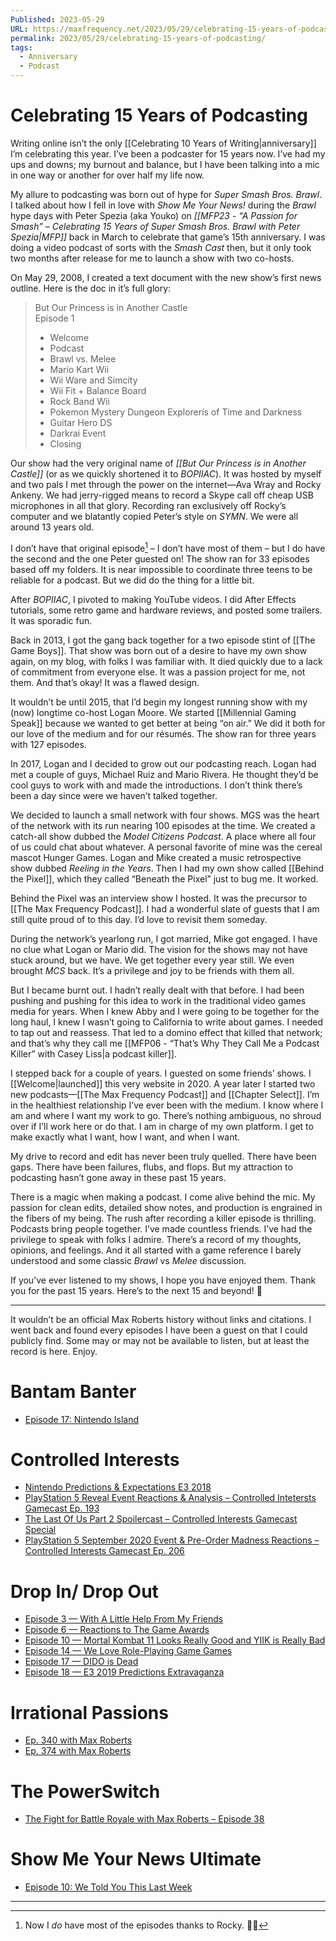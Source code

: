 ```yaml
---
Published: 2023-05-29
URL: https://maxfrequency.net/2023/05/29/celebrating-15-years-of-podcasting/
permalink: 2023/05/29/celebrating-15-years-of-podcasting/
tags:
  - Anniversary
  - Podcast
---
```

# Celebrating 15 Years of Podcasting

Writing online isn’t the only [[Celebrating 10 Years of Writing|anniversary]] I’m celebrating this year. I’ve been a podcaster for 15 years now. I’ve had my ups and downs; my burnout and balance, but I have been talking into a mic in one way or another for over half my life now.  

My allure to podcasting was born out of hype for *Super Smash Bros. Brawl*. I talked about how I fell in love with *Show Me Your News!* during the *Brawl* hype days with Peter Spezia (aka Youko) on *[[MFP23 - “A Passion for Smash” – Celebrating 15 Years of Super Smash Bros. Brawl with Peter Spezia|MFP]]* back in March to celebrate that game’s 15th anniversary. I was doing a video podcast of sorts with the *Smash Cast* then, but it only took two months after release for me to launch a show with two co-hosts.  

On May 29, 2008, I created a text document with the new show’s first news outline. Here is the doc in it’s full glory:  

> But Our Princess is in Another Castle  
> Episode 1  
> - Welcome  
> - Podcast  
> - Brawl vs. Melee  
> - Mario Kart Wii  
> - Wii Ware and Simcity  
> - Wii Fit + Balance Board  
> - Rock Band Wii  
> - Pokemon Mystery Dungeon Explorerís of Time and Darkness  
> - Guitar Hero DS  
> - Darkrai Event  
> - Closing  

Our show had the very original name of *[[But Our Princess is in Another Castle]]* (or as we quickly shortened it to *BOPIIAC*). It was hosted by myself and two pals I met through the power on the internet—Ava Wray and Rocky Ankeny. We had jerry-rigged means to record a Skype call off cheap USB microphones in all that glory. Recording ran exclusively off Rocky’s computer and we blatantly copied Peter’s style on *SYMN*. We were all around 13 years old.  

I don’t have that original episode[^1] – I don’t have most of them – but I do have the second and the one Peter guested on! The show ran for 33 episodes based off my folders. It is near impossible to coordinate three teens to be reliable for a podcast. But we did do the thing for a little bit.  

After *BOPIIAC*, I pivoted to making YouTube videos. I did After Effects tutorials, some retro game and hardware reviews, and posted some trailers. It was sporadic fun.  

Back in 2013, I got the gang back together for a two episode stint of [[The Game Boys]]. That show was born out of a desire to have my own show again, on my blog, with folks I was familiar with. It died quickly due to a lack of commitment from everyone else. It was a passion project for me, not them. And that’s okay! It was a flawed design.  

It wouldn’t be until 2015, that I’d begin my longest running show with my (now) longtime co-host Logan Moore. We started [[Millennial Gaming Speak]] because we wanted to get better at being “on air.” We did it both for our love of the medium and for our résumés. The show ran for three years with 127 episodes.  

In 2017, Logan and I decided to grow out our podcasting reach. Logan had met a couple of guys, Michael Ruiz and Mario Rivera. He thought they’d be cool guys to work with and made the introductions. I don’t think there’s been a day since were we haven’t talked together.   

We decided to launch a small network with four shows. MGS was the heart of the network with its run nearing 100 episodes at the time. We created a catch-all show dubbed the *Model Citizens Podcast*. A place where all four of us could chat about whatever. A personal favorite of mine was the cereal mascot Hunger Games. Logan and Mike created a music retrospective show dubbed *Reeling in the Years*. Then I had my own show called [[Behind the Pixel]], which they called “Beneath the Pixel” just to bug me. It worked.  

Behind the Pixel was an interview show I hosted. It was the precursor to [[The Max Frequency Podcast]]. I had a wonderful slate of guests that I am still quite proud of to this day. I’d love to revisit them someday.  

During the network’s yearlong run, I got married, Mike got engaged. I have no clue what Logan or Mario did. The vision for the shows may not have stuck around, but we have. We get together every year still. We even brought *MCS* back. It’s a privilege and joy to be friends with them all.  

But I became burnt out. I hadn’t really dealt with that before. I had been pushing and pushing for this idea to work in the traditional video games media for years. When I knew Abby and I were going to be together for the long haul, I knew I wasn’t going to California to write about games. I needed to tap out and reassess. That led to a domino effect that killed that network; and that’s why they call me [[MFP06 - “That’s Why They Call Me a Podcast Killer” with Casey Liss|a podcast killer]].  

I stepped back for a couple of years. I guested on some friends’ shows. I [[Welcome|launched]] this very website in 2020. A year later I started two new podcasts—[[The Max Frequency Podcast]] and [[Chapter Select]]. I’m in the healthiest relationship I’ve ever been with the medium. I know where I am and where I want my work to go. There’s nothing ambiguous, no shroud over if I’ll work here or do that. I am in charge of my own platform. I get to make exactly what I want, how I want, and when I want.  

My drive to record and edit has never been truly quelled. There have been gaps. There have been failures, flubs, and flops. But my attraction to podcasting hasn’t gone away in these past 15 years.   

There is a magic when making a podcast. I come alive behind the mic. My passion for clean edits, detailed show notes, and production is engrained in the fibers of my being. The rush after recording a killer episode is thrilling. Podcasts bring people together. I’ve made countless friends. I’ve had the privilege to speak with folks I admire. There’s a record of my thoughts, opinions, and feelings. And it all started with a game reference I barely understood and some classic *Brawl* vs *Melee* discussion.  

If you’ve ever listened to my shows, I hope you have enjoyed them. Thank you for the past 15 years. Here’s to the next 15 and beyond! 🥂  

---
It wouldn’t be an official Max Roberts history without links and citations. I went back and found every episodes I have been a guest on that I could publicly find. Some may or may not be available to listen, but at least the record is here. Enjoy.  
# Bantam Banter  
- [Episode 17: Nintendo Island](https://bantambanter.com/2022/06/20/nintendo-island-bantam-banter-17/)  
# Controlled Interests 
- [Nintendo Predictions & Expectations E3 2018](http://www.controlledinterests.com/podcast/2018/6/7/nintendo-predictions-expectations-e3-2018)  
- [PlayStation 5 Reveal Event Reactions & Analysis – Controlled Intetersts Gamecast Ep. 193](http://www.controlledinterests.com/podcast/2020/6/14/playstation-5-reveal-event-reactions-amp-analysis-controlled-intetersts-gamecast-ep-193)  
- [The Last Of Us Part 2 Spoilercast – Controlled Interests Gamecast Special](http://www.controlledinterests.com/podcast/2020/7/24/the-last-of-us-part-2-spoilercast-controlled-interests-gamecast-special)  
- [PlayStation 5 September 2020 Event & Pre-Order Madness Reactions – Controlled Interests Gamecast Ep. 206](http://www.controlledinterests.com/podcast/2020/9/20/playstation-5-september-2020-event-amp-pre-order-madness-reactions-controlled-interests-gamecast-ep-206)  
# Drop In/ Drop Out  
- [Episode 3 — With A Little Help From My Friends](https://www.dualshockers.com/drop-in-drop-out-episode-3/)  
- [Episode 6 — Reactions to The Game Awards](https://www.dualshockers.com/drop-in-drop-out-episode-6/)  
- [Episode 10 — Mortal Kombat 11 Looks Really Good and YIIK is Really Bad](https://www.dualshockers.com/drop-in-drop-out-episode-10/)  
- [Episode 14 — We Love Role-Playing Game Games](https://www.dualshockers.com/drop-in-drop-out-episode-14/)  
- [Episode 17 — DIDO is Dead](https://www.dualshockers.com/drop-in-drop-out-episode-17/)  
- [Episode 18 — E3 2019 Predictions Extravaganza](https://www.dualshockers.com/drop-in-drop-out-episode-18/)  
# Irrational Passions  
- [Ep. 340 with Max Roberts](https://irrationalpassions.com/irrationalpod-ep-340-with-max-roberts/)  
- [Ep. 374 with Max Roberts](https://irrationalpassions.com/irrationalpod-ep-374-with-max-roberts/)  
# The PowerSwitch
- [The Fight for Battle Royale with Max Roberts – Episode 38](http://rhymeswithasia.com/the-powerswitch-episode-38-fight-battle-royale-max-roberts/)  
# Show Me Your News Ultimate  
- [Episode 10: We Told You This Last Week](https://youtu.be/_FatV318YII)

---
[^1]: Now I *do* have most of the episodes thanks to Rocky. 🙏🏻